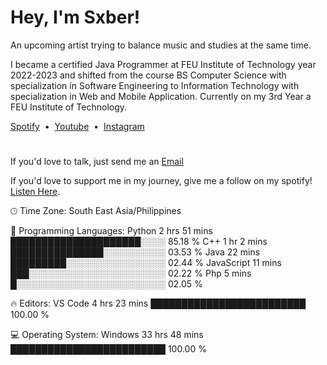 # Hey, I'm Sxber!

An upcoming artist trying to balance music and studies at the same time.

I became a certified Java Programmer at FEU Institute of Technology year 2022-2023 and shifted from the course BS Computer Science with specialization in Software Engineering 
to Information Technology with specialization in Web and Mobile Application. Currently on my 3rd Year a FEU Institute of Technology. 

[Spotify](https://open.spotify.com/artist/5Xb3coCF1TSOuJkZMJqdz2)&nbsp;&nbsp;•&nbsp;&nbsp;[Youtube](https://www.youtube.com/@staysxber)&nbsp;&nbsp;•&nbsp;&nbsp;[Instagram](https://www.instagram.com/sxberiety/)


#
If you'd love to talk, just send me an [Email](notsxber@gmail.com)

If you'd love to support me in my journey, give me a follow on my spotify! [Listen Here](https://open.spotify.com/artist/5Xb3coCF1TSOuJkZMJqdz2).

🕑︎ Time Zone: South East Asia/Philippines

💬 Programming Languages: 
Python                   2 hrs 51 mins       █████████████████████░░░░   85.18 % 
C++                      1 hr 2 mins         ███████████████░░░░░░░░░░   03.53 % 
Java                     22 mins             █████████░░░░░░░░░░░░░░░░   02.44 % 
JavaScript               11 mins             ███░░░░░░░░░░░░░░░░░░░░░░   02.22 % 
Php                      5 mins              █░░░░░░░░░░░░░░░░░░░░░░░░   02.05 % 

🔥 Editors: 
VS Code                  4 hrs 23 mins       █████████████████████████   100.00 % 

💻 Operating System: 
Windows                  33 hrs 48 mins      █████████████████████████   100.00 % 



